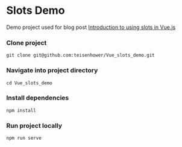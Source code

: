 # Slots Demo

Demo project used for blog post [Introduction to using slots in Vue.js](https://www.teisenhower.dev/posts/introduction-to-vue-slots/)
### Clone project
```
git clone git@github.com:teisenhower/Vue_slots_demo.git
```
### Navigate into project directory
```
cd Vue_slots_demo
```
### Install dependencies
```
npm install
```

### Run project locally
```
npm run serve
```